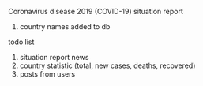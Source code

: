 
Coronavirus disease 2019 (COVID-19) situation report

1. country names added to db

todo list

1. situation report news
2. country statistic (total, new cases, deaths, recovered)
3. posts from users
